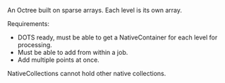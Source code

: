 
An Octree built on sparse arrays. Each level is its own array.

Requirements:

- DOTS ready, must be able to get a NativeContainer for each level for processing.
- Must be able to add from within a job.
- Add multiple points at once.

NativeCollections cannot hold other native collections.

